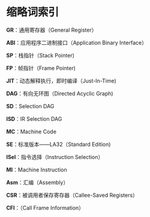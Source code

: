 # 缩略词索引



**GR**：通用寄存器（General Register）

**ABI**：应用程序二进制接口（Application Binary Interface）

**SP**：栈指针（Stack Pointer)

**FP**：帧指针（Frame Pointer)

**JIT**：动态解释执行，即时编译（Just-In-Time)

**DAG**：有向无环图（Directed Acyclic Graph)

**SD**：Selection DAG

**ISD**：IR Selection DAG

**MC**：Machine Code

**SE**：标准版本——LA32（Standard Edition)

**ISel**：指令选择（Instruction Selection）

**MI**：Machine Instruction

**Asm**：汇编（Assembly）

**CSR**：被调用者保存寄存器（Callee-Saved Registers）

**CFI**：（Call Frame Information）
